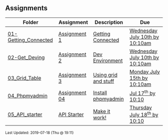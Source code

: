## Assignments
| Folder | Assignment | Description | Due|
 | ------------|------------|------------|------------|
 | [01-Getting_Connected](https://github.com/rugbyprof/4443-Internet-Programming/tree/master/Assignments/01-Getting_Connected) | [ Assignment 1 ](https://github.com/rugbyprof/4443-Internet-Programming/tree/master/Assignments/01-Getting_Connected) | [ Getting Connected](https://github.com/rugbyprof/4443-Internet-Programming/tree/master/Assignments/01-Getting_Connected) | [Wednesday July 10th by 10:10am](https://github.com/rugbyprof/4443-Internet-Programming/tree/master/Assignments/01-Getting_Connected) |
 | [02-Get_Deving](https://github.com/rugbyprof/4443-Internet-Programming/tree/master/Assignments/02-Get_Deving) | [ Assignment 2 ](https://github.com/rugbyprof/4443-Internet-Programming/tree/master/Assignments/02-Get_Deving) | [ Dev Environment](https://github.com/rugbyprof/4443-Internet-Programming/tree/master/Assignments/02-Get_Deving) | [Wednesday July 10th by 10:10am](https://github.com/rugbyprof/4443-Internet-Programming/tree/master/Assignments/02-Get_Deving) |
 | [03_Grid_Table](https://github.com/rugbyprof/4443-Internet-Programming/tree/master/Assignments/03_Grid_Table) | [ Assignment 3 ](https://github.com/rugbyprof/4443-Internet-Programming/tree/master/Assignments/03_Grid_Table) | [ Using grid and stuff](https://github.com/rugbyprof/4443-Internet-Programming/tree/master/Assignments/03_Grid_Table) | [Monday July 15th by 10:10am](https://github.com/rugbyprof/4443-Internet-Programming/tree/master/Assignments/03_Grid_Table) |
 | [04_Phpmyadmin](https://github.com/rugbyprof/4443-Internet-Programming/tree/master/Assignments/04_Phpmyadmin) | [ Assignment 04 ](https://github.com/rugbyprof/4443-Internet-Programming/tree/master/Assignments/04_Phpmyadmin) | [ Install phpmyadmin](https://github.com/rugbyprof/4443-Internet-Programming/tree/master/Assignments/04_Phpmyadmin) | [Jul 17<sup>th</sup> by 10:10](https://github.com/rugbyprof/4443-Internet-Programming/tree/master/Assignments/04_Phpmyadmin) |
 | [05_API_starter](https://github.com/rugbyprof/4443-Internet-Programming/tree/master/Assignments/05_API_starter) | [ API Starter ](https://github.com/rugbyprof/4443-Internet-Programming/tree/master/Assignments/05_API_starter) | [ Make it work!](https://github.com/rugbyprof/4443-Internet-Programming/tree/master/Assignments/05_API_starter) | [Thursday July 18<sup>th</sup> by 10:10](https://github.com/rugbyprof/4443-Internet-Programming/tree/master/Assignments/05_API_starter) |

<sup>Last Updated: 2019-07-18 (Thu @ 19:11)</sup>